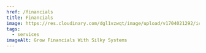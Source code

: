 ```yaml
---
href: /financials
title: Financials
image: https://res.cloudinary.com/dgl1vzwqt/image/upload/v1704021292/icons-02_rml1f8.webp
tags:
  - services
imageAlt: Grow Financials With Silky Systems
---
```

